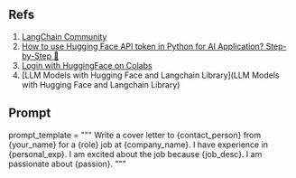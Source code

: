 ## Refs

1. [LangChain Community](https://stackoverflow.com/questions/77998568/langchain-modulenotfounderror-no-module-named-langchain-community)
2. [How to use Hugging Face API token in Python for AI Application? Step-by-Step 🐾](https://medium.com/@aroman11/how-to-use-hugging-face-api-token-in-python-for-ai-application-step-by-step-be0ed00d315c)
3. [Login with HuggingFace on Colabs](https://discuss.huggingface.co/t/google-colab-hub-login/21853)
4. [LLM Models with Hugging Face and Langchain Library](LLM Models with Hugging Face and Langchain Library)

## Prompt
prompt_template = """
Write a cover letter to {contact_person}
from {your_name} for a {role} job at {company_name}.
I have experience in {personal_exp}.
I am excited about the job because {job_desc}.
I am passionate about {passion}.
"""
